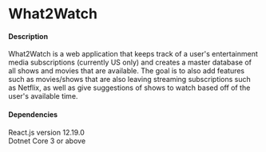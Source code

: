 # What2Watch

#### Description
What2Watch is a web application that keeps track of a user's 
entertainment media subscriptions (currently US only) and creates a master 
database of all shows and movies that are available. The goal is to also add 
features such as movies/shows that are also leaving streaming subscriptions 
such as Netflix, as well as give suggestions of shows to watch based off of 
the user's available time. 

#### Dependencies
React.js version 12.19.0 <br />
Dotnet Core 3 or above

